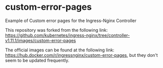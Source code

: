 # custom-error-pages
Example of Custom error pages for the Ingress-Nginx Controller

This repository was forked from the following link: https://github.com/kubernetes/ingress-nginx/tree/controller-v1.11.1/images/custom-error-pages

The official images can be found at the following link: https://hub.docker.com/r/ingressnginx/custom-error-pages, but they don't seem to be updated frequently.
